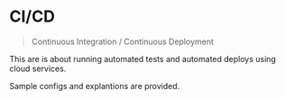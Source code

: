 # CI/CD
> Continuous Integration / Continuous Deployment

This are is about running automated tests and automated deploys using cloud services.

Sample configs and explantions are provided.
